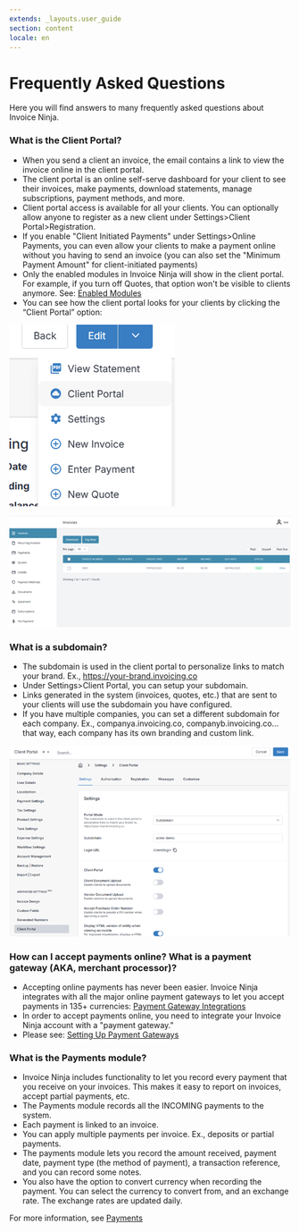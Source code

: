 ```yaml
---
extends: _layouts.user_guide
section: content
locale: en
---
```


# Frequently Asked Questions

Here you will find answers to many frequently asked questions about Invoice Ninja.

### What is the Client Portal?

- When you send a client an invoice, the email contains a link to view the invoice online in the client portal.
- The client portal is an online self-serve dashboard for your client to see their invoices, make payments, download statements, manage subscriptions, payment methods, and more.
- Client portal access is available for all your clients. You can optionally allow anyone to register as a new client under Settings>Client Portal>Registration.
- If you enable "Client Initiated Payments" under Settings>Online Payments, you can even allow your clients to make a payment online without you having to send an invoice (you can also set the "Minimum Payment Amount" for client-initiated payments)
- Only the enabled modules in Invoice Ninja will show in the client portal. For example, if you turn off Quotes, that option won't be visible to clients anymore. See: [Enabled Modules](/en/basic-settings/#enabled-modules)
- You can see how the client portal looks for your clients by clicking the “Client Portal” option:

![Edit Client portal dropdown hilighted](/assets/images/clients/editclient_clientportalhilighted.png "Edit Client portal dropdown hilighted")

![Client portal](/assets/images/clients/client_portal.png "Client portal")

### What is a subdomain?

- The subdomain is used in the client portal to personalize links to match your brand. Ex., https://your-brand.invoicing.co
- Under Settings>Client Portal, you can setup your subdomain.
- Links generated in the system (invoices, quotes, etc.) that are sent to your clients will use the subdomain you have configured.
- If you have multiple companies, you can set a different subdomain for each company. Ex., companya.invoicing.co, companyb.invoicing.co… that way, each company has its own branding and custom link.

![Client portal settings](/assets/images/settings/client_portal_settings.png "Client portal settings")

### How can I accept payments online? What is a payment gateway (AKA, merchant processor)?

- Accepting online payments has never been easier. Invoice Ninja integrates with all the major online payment gateways to let you accept payments in 135+ currencies: [Payment Gateway Integrations](https://invoiceninja.com/payments/)
- In order to accept payments online, you need to integrate your Invoice Ninja account with a "payment gateway."
- Please see: [Setting Up Payment Gateways](/en/gateways/)

### What is the Payments module?

- Invoice Ninja includes functionality to let you record every payment that you receive on your invoices. This makes it easy to report on invoices, accept partial payments, etc.
- The Payments module records all the INCOMING payments to the system.
- Each payment is linked to an invoice.
- You can apply multiple payments per invoice. Ex., deposits or partial payments.
- The payments module lets you record the amount received, payment date, payment type (the method of payment), a transaction reference, and you can record some notes.
- You also have the option to convert currency when recording the payment. You can select the currency to convert from, and an exchange rate. The exchange rates are updated daily.

For more information, see [Payments](/en/payments/)
